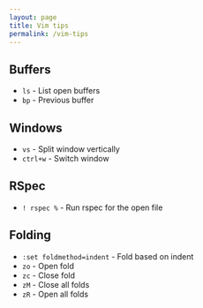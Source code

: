 ```yaml
---
layout: page
title: Vim tips
permalink: /vim-tips
---
```


## Buffers

- `ls` - List open buffers
- `bp` - Previous buffer

## Windows

- `vs` - Split window vertically
- `ctrl+w` - Switch window

## RSpec

- `! rspec %` - Run rspec for the open file

## Folding

- `:set foldmethod=indent` - Fold based on indent
- `zo` - Open fold
- `zc` - Close fold
- `zM` - Close all folds
- `zR` - Open all folds
